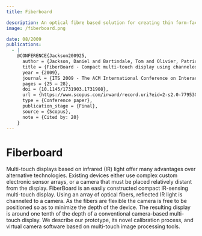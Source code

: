 ```yaml
---
title: Fiberboard

description: An optical fibre based solution for creating thin form-factor optical multi-touch tracking.
image: /fiberboard.png

date: 08/2009
publications:
  - |
    @CONFERENCE{Jackson200925,
      author = {Jackson, Daniel and Bartindale, Tom and Olivier, Patrick},
      title = {FiberBoard - Compact multi-touch display using channeled light},
      year = {2009},
      journal = {ITS 2009 - The ACM International Conference on Interactive Tabletops and Surfaces, Proceedings},
      pages = {25 – 28},
      doi = {10.1145/1731903.1731908},
      url = {https://www.scopus.com/inward/record.uri?eid=2-s2.0-77953000597&doi=10.1145%2f1731903.1731908&partnerID=40&md5=3f4907a563941aee238ec72fea0fb906},
      type = {Conference paper},
      publication_stage = {Final},
      source = {Scopus},
      note = {Cited by: 20}
    }
---
```


# Fiberboard

Multi-touch displays based on infrared (IR) light offer many advantages over alternative technologies. Existing devices either use complex custom electronic sensor arrays, or a camera that must be placed relatively distant from the display. FiberBoard is an easily constructed compact IR-sensing multi-touch display. Using an array of optical fibers, reflected IR light is channeled to a camera. As the fibers are flexible the camera is free to be positioned so as to minimize the depth of the device. The resulting display is around one tenth of the depth of a conventional camera-based multi-touch display. We describe our prototype, its novel calibration process, and virtual camera software based on multi-touch image processing tools.
